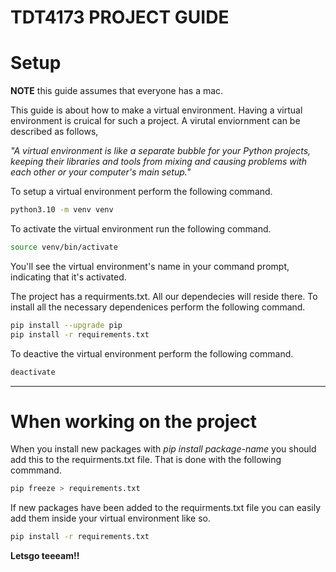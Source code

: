 # TDT4173 PROJECT GUIDE

# Setup

**NOTE** this guide assumes that everyone has a mac.

This guide is about how to make a virtual environment. Having a virtual environment is cruical for such a project. A virutal enviornment can be described as follows,

*"A virtual environment is like a separate bubble for your Python projects, keeping their libraries and tools from mixing and causing problems with each other or your computer's main setup."*

To setup a virtual environment perform the following command.

```bash
python3.10 -m venv venv
```

To activate the virtual environment run the following command. 

```bash
source venv/bin/activate
```
You'll see the virtual environment's name in your command prompt, indicating that it's activated.

The project has a requirments.txt. All our dependecies will reside there. To install all the necessary dependenices perform the following command.

```bash
pip install --upgrade pip
pip install -r requirements.txt
```

To deactive the virtual environment perform the following command.

```bash
deactivate
```

----------------------------------------------------------------------

# When working on the project

When you install new packages with *pip install package-name* you should add this to the requirments.txt file. That is done with the following commmand.

```bash
pip freeze > requirements.txt
```

If new packages have been added to the requirments.txt file you can easily add them inside your virtual environment like so.

```bash
pip install -r requirements.txt
```

**Letsgo teeeam!!**
